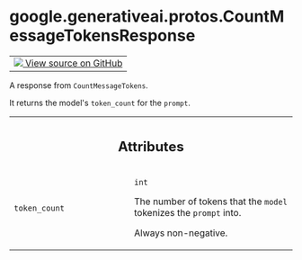 
# google.generativeai.protos.CountMessageTokensResponse

<!-- Insert buttons and diff -->

<table class="tfo-notebook-buttons tfo-api nocontent">
<td>
  <a target="_blank" href="https://github.com/googleapis/google-cloud-python/tree/main/packages/google-ai-generativelanguage/google/ai/generativelanguage_v1beta/types/discuss_service.py#L337-L353">
    <img src="https://www.tensorflow.org/images/GitHub-Mark-32px.png" />
    View source on GitHub
  </a>
</td>
</table>



A response from ``CountMessageTokens``.

<!-- Placeholder for "Used in" -->

It returns the model's ``token_count`` for the ``prompt``.



<!-- Tabular view -->
 <table class="responsive fixed orange">
<colgroup><col width="214px"><col></colgroup>
<tr><th colspan="2"><h2 class="add-link">Attributes</h2></th></tr>

<tr>
<td>

`token_count`<a id="token_count"></a>

</td>
<td>

`int`

The number of tokens that the ``model`` tokenizes the
``prompt`` into.

Always non-negative.

</td>
</tr>
</table>



